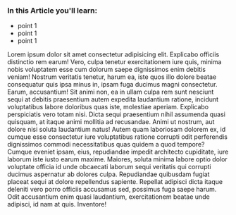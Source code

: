 <div class="blog-overview">
    <h3>In this Article you'll learn:</h3>
        <ul>
            <li>point 1</li>
            <li>point 1</li>
            <li>point 1</li>
        </ul>
</div>
<p>
Lorem ipsum dolor sit amet consectetur adipisicing elit. Explicabo officiis distinctio rem earum!
Vero,
culpa
tenetur exercitationem iure quis, minima nobis voluptatem esse cum dolorum saepe dignissimos enim
debitis
veniam! Nostrum veritatis tenetur, harum ea, iste quos illo dolore beatae consequatur quis ipsa
minus in,
ipsam
fuga ducimus magni consectetur. Earum, accusantium! Sit animi non, ea in ullam culpa rem sunt
nesciunt sequi
at
debitis praesentium autem expedita laudantium ratione, incidunt voluptatibus labore doloribus quas
iste,
molestiae aperiam. Explicabo perspiciatis vero totam nisi. Dicta sequi praesentium nihil assumenda
quasi
quisquam, at itaque animi mollitia ad recusandae. Animi ut nostrum, aut dolore nisi soluta
laudantium natus!
Autem quam laboriosam dolorem ex, id cumque esse consectetur iure voluptatibus ratione corrupti odit
perferendis
dignissimos commodi necessitatibus quas quidem a quod tempore? Cumque eveniet ipsam, eius,
repudiandae
impedit
architecto cupiditate, iure laborum iste iusto earum maxime. Maiores, soluta minima labore optio
dolor
voluptate
officia id unde obcaecati laborum sequi veritatis qui corrupti ducimus aspernatur ab dolores culpa.
Repudiandae
quibusdam fugiat placeat sequi at dolore repellendus sapiente. Repellat adipisci dicta itaque
deleniti vero
porro officiis accusamus sed, possimus fuga saepe harum. Odit accusantium enim quasi laudantium,
exercitationem
beatae unde adipisci, id nam at quis. Inventore!
</p>